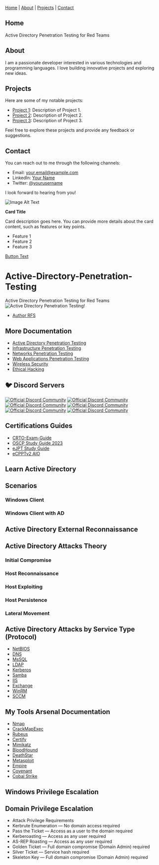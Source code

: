 [Home](#home) | [About](#about) | [Projects](#projects) | [Contact](#contact)

## Home
Active Directory Penetration Testing for Red Teams

## About
I am a passionate developer interested in various technologies and programming languages. I love building innovative projects and exploring new ideas.

## Projects
Here are some of my notable projects:

- [Project 1](https://github.com/username/project1): Description of Project 1.
- [Project 2](https://github.com/username/project2): Description of Project 2.
- [Project 3](https://github.com/username/project3): Description of Project 3.

Feel free to explore these projects and provide any feedback or suggestions.

## Contact
You can reach out to me through the following channels:

- Email: [your.email@example.com](mailto:your.email@example.com)
- LinkedIn: [Your Name](https://www.linkedin.com/in/yourname)
- Twitter: [@yourusername](https://twitter.com/yourusername)

I look forward to hearing from you!

<div class="card">

![Image Alt Text](https://example.com/image.jpg)

**Card Title**

Card description goes here. You can provide more details about the card content, such as features or key points.

- Feature 1
- Feature 2
- Feature 3

[Button Text](https://example.com)

</div>


# Active-Directory-Penetration-Testing
Active Directory Penetration Testing for Red Teams
![Active Directory Penetration Testing!](https://cdn.ad-attacks.com/Active-Directory-Attacks.png "Active Directory Penetration Testing")

- [Author RFS](https://author.popdocs.net/)

## More Documentation

- [Active Directory Penetration Testing](https://github.com/PopLabSec/Active-Directory-Penetration-Testing)
- [Infrastructure Penetration Testing]()
- [Networks Penetration Testing](https://github.com/PopLabSec/Networking-Penetration-Testing)
- [Web Applications Penetration Testing](https://github.com/PopLabSec/Web-Applications-Penetration-Testing)
- [Wireless Security](https://www.offensive-wireless.com/)
- [Ethical Hacking](https://github.com/PopLabSec/RFS-Ethical-Hacking)


## 🐦 Discord Servers
<a href="https://discord.gg/H46uHvSZne"><img src="https://discordapp.com/api/guilds/894273981606150224/widget.png?style=banner1" alt="Official Discord Community" target="_blank"></a>
<a href="https://discord.gg/Sft2dnyj6Z"><img src="https://discordapp.com/api/guilds/880193638414565427/widget.png?style=banner1" alt="Official Discord Community" target="_blank"></a>
<br>
<a href="https://discord.gg/vk2JQaneUQ"><img src="https://discordapp.com/api/guilds/1040697202902839317/widget.png?style=banner1" alt="Official Discord Community" target="_blank"></a>
<a href="https://discord.gg/mJ8Wy8yJEw"><img src="https://discordapp.com/api/guilds/1055301414265569360/widget.png?style=banner1" alt="Official Discord Community" target="_blank"></a>
<br>
<a href="https://discord.gg/vk2JQaneUQ"><img src="https://discordapp.com/api/guilds/1040710660620816506/widget.png?style=banner1" alt="Official Discord Community" target="_blank"></a>
<a href="https://discord.gg/T3NYGA7yFU"><img src="https://discordapp.com/api/guilds/955583027973607515/widget.png?style=banner1" alt="Official Discord Community" target="_blank"></a>
<br>

## Certifications Guides


- [CRTO-Exam-Guide](https://github.com/PopLabSec/CRTO-Exam-Guide)
- [OSCP Study Guide 2023](https://github.com/PopLabSec/OSCP-Study-Guide-2023)
- [eJPT Study Guide](https://github.com/PopLabSec/eJPT-Study-Guide)
- [eCPPTv2 AIO](https://github.com/PopLabSec/eCPPTv2-AIO)


## Learn Active Directory

## Scenarios

### Windows Client
### Windows Client with AD

## Active Directory External Reconnaissance



## Active Directory Attacks Theory

### Initial Compromise
### Host Reconnaissance
### Host Exploiting
### Host Persistence
### Lateral Movement

## Active Directory Attacks by Service Type (Protocol)

- [NetBIOS](./NetBIOS)
- [DNS](./DNS/index.md) 
- [MsSQL](./MSSQL/index.md) 
- [LDAP](./LDAP/index.md)
- [Kerberos](./Kerberos/index.md)
- [Samba](./Samba/index.md)
- [IIS](./IIS/index.md)
- [Exchange](./Exchange/index.md)
- [WinRM](./WinRM/index.md)
- [SCCM](./SCCM/index.md)

## My Tools Arsenal Documentation
- [Nmap]()
- [CrackMapExec](https://crackmapexec.popdocs.net/)
- [Rubeus]()
- [Certify]()
- [Mimikatz]()
- [BloodHound](https://bloodhound.popdocs.net/)
- [DeathStar]()
- [Metasploit]()
- [Empire]()
- [Covenant]()
- [Cobal Strike]()


## Windows Privilege Escalation


## Domain Privilege Escalation

- Attack Privilege Requirements
- Kerbrute Enumeration — No domain access required
- Pass the Ticket — Access as a user to the domain required
- Kerberoasting — Access as any user required
- AS-REP Roasting — Access as any user required
- Golden Ticket — Full domain compromise (Domain Admin) required
- Silver Ticket — Service hash required
- Skeleton Key — Full domain compromise (Domain Admin) required
